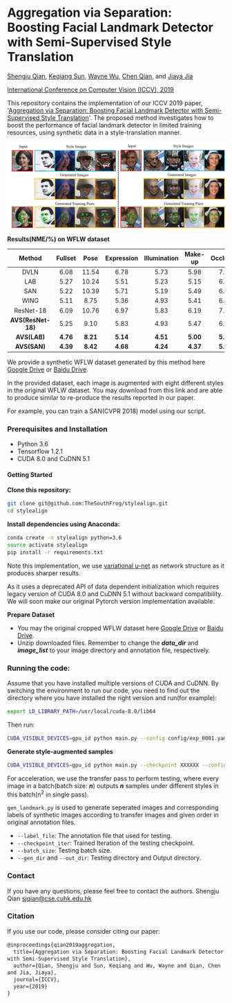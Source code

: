 # Aggregation via Separation: Boosting Facial Landmark Detector with Semi-Supervised Style Translation

[Shengju Qian](http://thesouthfrog.com/about.me/),
[Keqiang Sun](https://keqiangsun.github.io/),
[Wayne Wu](https://wywu.github.io),
[Chen Qian](https://scholar.google.com/citations?user=AerkT0YAAAAJ&hl=en),
and [Jiaya Jia](http://jiaya.me/)

[International Conference on Computer Vision (ICCV), 2019](http://iccv2019.thecvf.com/)

This repository contains the implementation of our ICCV 2019 paper, '[Aggregation via Separation: Boosting Facial Landmark Detector with Semi-Supervised Style Translation](https://arxiv.org/pdf/1908.06440.pdf)'.
The proposed method investigates how to boost the performance of facial landmark detector in limited training resources, using synthetic data in a style-translation manner.

![aug](fig/aug.png)

**Results(NME/%) on WFLW dataset**

| Method | Fullset | Pose | Expression | Illumination | Make-up | Occlusion | Blur |
| :-----------------: | :-----------: | :------: | :------: | :------: | :------: | :------: | :------: |
| DVLN | 6.08 | 11.54 | 6.78 | 5.73 | 5.98 | 7.33 | 6.88 |
| LAB | 5.27 | 10.24 | 5.51 | 5.23 | 5.15 | 6.79 | 6.32 |
| SAN | 5.22 | 10.39 | 5.71 | 5.19 | 5.49 | 6.83 | 5.80 |
| WING | 5.11 | 8.75 | 5.36 | 4.93 | 5.41 | 6.37 | 5.81 |
| ResNet-18 | 6.09 | 10.76 | 6.97 | 5.83 | 6.19 | 7.15 | 6.67 |
| **AVS(ResNet-18)** | 5.25 | 9.10 | 5.83 | 4.93 | 5.47 | 6.26 | 5.86 |
| **AVS(LAB)** | **4.76** | **8.21** | **5.14** | **4.51** | **5.00** | **5.76** | **5.43** |
| **AVS(SAN)** | **4.39** | **8.42** | **4.68** | **4.24** | **4.37** | **5.60** | **4.86** |

We provide a synthetic WFLW dataset generated by this method here [Google Drive](https://drive.google.com/file/d/1bddYn6zQHFORKqZXm5vYTwB4Mn2UKwGb/view?usp=sharing) or [Baidu Drive](https://pan.baidu.com/s/1cJl_sL7NoQFApomTTv6-ew).

In the provided dataset, each image is augmented with eight different styles in the original WFLW dataset. You may
download from this link and are able to produce similar to re-produce the results reported in our paper.

For example, you can train a SAN(CVPR 2018) model using our script.

### Prerequisites and Installation
- Python 3.6
- Tensorflow 1.2.1
- CUDA 8.0 and CuDNN 5.1

#### Getting Started
**Clone this repository:**
```bash
git clone git@github.com:TheSouthFrog/stylealign.git
cd stylealign
```
**Install dependencies using Anaconda:**
 ```bash
conda create -n stylealign python=3.6
source activate stylealign
pip install -r requirements.txt
```
Note this implementation, we use [variational u-net](https://github.com/CompVis/vunet/tree/tf12legacy) as network structure as it produces sharper results.

As it uses a deprecated API of data dependent initialization which requires legacy version of CUDA 8.0 and CuDNN 5.1 without backward compatibility.
We will soon make our original Pytorch version implementation available.

**Prepare Dataset**
 - You may the original cropped WFLW dataset here [Google Drive](https://drive.google.com/file/d/1nZmjlwVSJxI8_W27LpjPJa6K_M_gmTXS/view?usp=sharing) or [Baidu Drive](https://pan.baidu.com/s/1fzizdQ3FRBRwfJjGRvw8gA).
 - Unzip downloaded files. Remember to change the ***data_dir*** and ***image_list*** to your image directory and annotation file, respectively.

### Running the code:
Assume that you have installed multiple versions of CUDA and CuDNN.
By switching the environment to run our code, you need to find out the directory where you have installed the right version and run(for example):

```bash
export LD_LIBRARY_PATH=/usr/local/cuda-8.0/lib64
```

Then run:

```bash
CUDA_VISIBLE_DEVICES=gpu_id python main.py --config config/exp_0001.yaml
```

**Generate style-augmented samples**

```bash
CUDA_VISIBLE_DEVICES=gpu_id python main.py --checkpoint XXXXXX --config config/test_0001.yaml
```

For acceleration, we use the transfer pass to perform testing, where every image in a batch(batch size: ***n***) outputs ***n*** samples under different styles in this batch(n<sup>2</sup> in single pass).

```gen_landmark.py``` is used to generate seperated images and corresponding labels of synthetic images according to transfer images and given order in original annotation files.
- ```--label_file```: The annotation file that used for testing.
- ```--checkpoint_iter```: Trained Iteration of the testing checkpoint.
- ```--batch_size```: Testing batch size.
- ```--gen_dir``` and ```--out_dir```: Testing directory and Output directory.

### Contact
If you have any questions, please feel free to contact the authors.
Shengju Qian sjqian@cse.cuhk.edu.hk

### Citation

If you use our code, please consider citing our paper:

```
@inproceedings{qian2019aggregation,
  title={Aggregation via Separation: Boosting Facial Landmark Detector with Semi-Supervised Style Translation},
  author={Qian, Shengju and Sun, Keqiang and Wu, Wayne and Qian, Chen and Jia, Jiaya},
  journal={ICCV},
  year={2019}
}
```
